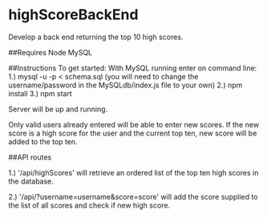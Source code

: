 # highScoreBackEnd
Develop a back end returning the top 10 high scores.

##Requires
Node
MySQL

##Instructions
To get started:
With MySQL running enter on command line: 
1.) mysql -u <your username> -p < schema.sql
(you will need to change the username/password in the MySQLdb/index.js file to your own)
2.) npm install
3.) npm start

Server will be up and running. 

Only valid users already entered will be able to enter new scores.
If the new score is a high score for the user and the current top ten, new score will be added to the top ten.

##API routes

1.) '/api/highScores' will retrieve an ordered list of the top ten high scores in the database.

2.) '/api/?username=username&score=score' will add the score supplied to the list of all scores and check if new high score.


